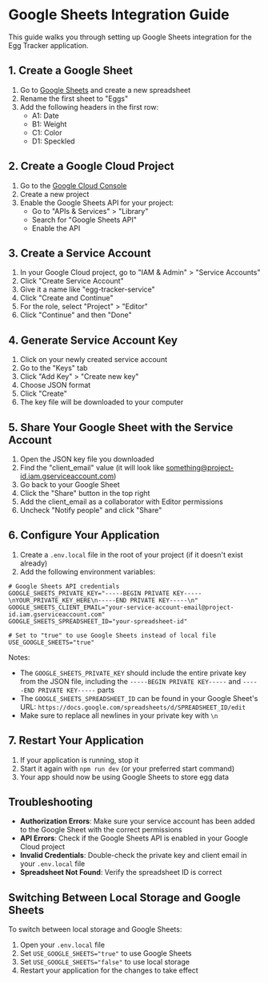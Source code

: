 # Google Sheets Integration Guide

This guide walks you through setting up Google Sheets integration for the Egg Tracker application.

## 1. Create a Google Sheet

1. Go to [Google Sheets](https://sheets.google.com) and create a new spreadsheet
2. Rename the first sheet to "Eggs"
3. Add the following headers in the first row:
   - A1: Date
   - B1: Weight
   - C1: Color
   - D1: Speckled

## 2. Create a Google Cloud Project

1. Go to the [Google Cloud Console](https://console.cloud.google.com/)
2. Create a new project
3. Enable the Google Sheets API for your project:
   - Go to "APIs & Services" > "Library"
   - Search for "Google Sheets API"
   - Enable the API

## 3. Create a Service Account

1. In your Google Cloud project, go to "IAM & Admin" > "Service Accounts"
2. Click "Create Service Account"
3. Give it a name like "egg-tracker-service"
4. Click "Create and Continue"
5. For the role, select "Project" > "Editor"
6. Click "Continue" and then "Done"

## 4. Generate Service Account Key

1. Click on your newly created service account
2. Go to the "Keys" tab
3. Click "Add Key" > "Create new key"
4. Choose JSON format
5. Click "Create"
6. The key file will be downloaded to your computer

## 5. Share Your Google Sheet with the Service Account

1. Open the JSON key file you downloaded
2. Find the "client_email" value (it will look like something@project-id.iam.gserviceaccount.com)
3. Go back to your Google Sheet
4. Click the "Share" button in the top right
5. Add the client_email as a collaborator with Editor permissions
6. Uncheck "Notify people" and click "Share"

## 6. Configure Your Application

1. Create a `.env.local` file in the root of your project (if it doesn't exist already)
2. Add the following environment variables:

```
# Google Sheets API credentials
GOOGLE_SHEETS_PRIVATE_KEY="-----BEGIN PRIVATE KEY-----\nYOUR_PRIVATE_KEY_HERE\n-----END PRIVATE KEY-----\n"
GOOGLE_SHEETS_CLIENT_EMAIL="your-service-account-email@project-id.iam.gserviceaccount.com"
GOOGLE_SHEETS_SPREADSHEET_ID="your-spreadsheet-id"

# Set to "true" to use Google Sheets instead of local file
USE_GOOGLE_SHEETS="true"
```

Notes:
- The `GOOGLE_SHEETS_PRIVATE_KEY` should include the entire private key from the JSON file, including the `-----BEGIN PRIVATE KEY-----` and `-----END PRIVATE KEY-----` parts
- The `GOOGLE_SHEETS_SPREADSHEET_ID` can be found in your Google Sheet's URL: `https://docs.google.com/spreadsheets/d/SPREADSHEET_ID/edit`
- Make sure to replace all newlines in your private key with `\n`

## 7. Restart Your Application

1. If your application is running, stop it
2. Start it again with `npm run dev` (or your preferred start command)
3. Your app should now be using Google Sheets to store egg data

## Troubleshooting

- **Authorization Errors**: Make sure your service account has been added to the Google Sheet with the correct permissions
- **API Errors**: Check if the Google Sheets API is enabled in your Google Cloud project
- **Invalid Credentials**: Double-check the private key and client email in your `.env.local` file
- **Spreadsheet Not Found**: Verify the spreadsheet ID is correct

## Switching Between Local Storage and Google Sheets

To switch between local storage and Google Sheets:

1. Open your `.env.local` file
2. Set `USE_GOOGLE_SHEETS="true"` to use Google Sheets
3. Set `USE_GOOGLE_SHEETS="false"` to use local storage
4. Restart your application for the changes to take effect